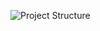 ![Project Structure](https://media.discordapp.net/attachments/1273940267694821426/1379113391796523089/Screenshot_2025-06-02_215744.png?ex=683f0eef&is=683dbd6f&hm=afebe74259aefa6e5e0c98c87988ba33aa1a6cc5abcd0ceb3384b0424fbfe315&=&format=webp&quality=lossless)
